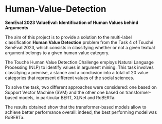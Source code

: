 # Human-Value-Detection
**SemEval 2023 ValueEval: Identification of Human Values behind Arguments**

The aim of this project is to provide a solution
to the multi-label classification **Human Value Detection** problem
from the Task 4 of Touché SemEval 2023,
which consists in classifying whether or not a
given textual argument belongs to a given human
value category.

The Touché Human Value Detection Challenge
employs Natural Language Processing (NLP) to
identify values in argument mining. This task involves
classifying a premise, a stance and a conclusion
into a total of 20 value categories that represent
different values of the social sciences. 

To solve the task, two different approaches were
considered: one based on Support Vector Machine
(SVM) and the other one based on transformer-based
models, in particular BERT, XLNet and
RoBERTa.

The results obtained show that the transformer-based
models allow to achieve better performance
overall: indeed, the best performing
model was RoBERTa.

